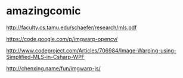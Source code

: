 amazingcomic
============
http://faculty.cs.tamu.edu/schaefer/research/mls.pdf

https://code.google.com/p/imgwarp-opencv/

http://www.codeproject.com/Articles/706984/Image-Warping-using-Simplified-MLS-in-Csharp-WPF

http://chenxing.name/fun/imgwarp-js/
